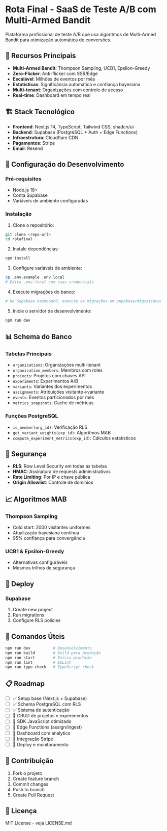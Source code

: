 # Rota Final - SaaS de Teste A/B com Multi-Armed Bandit

Plataforma profissional de teste A/B que usa algoritmos de Multi-Armed Bandit para otimização automática de conversões.

## 🚀 Recursos Principais

- **Multi-Armed Bandit**: Thompson Sampling, UCB1, Epsilon-Greedy
- **Zero-Flicker**: Anti-flicker com SSR/Edge
- **Escalável**: Milhões de eventos por mês
- **Estatísticas**: Significância automática e confiança bayesiana
- **Multi-tenant**: Organizações com controle de acesso
- **Real-time**: Dashboard em tempo real

## 🏗️ Stack Tecnológico

- **Frontend**: Next.js 14, TypeScript, Tailwind CSS, shadcn/ui
- **Backend**: Supabase (PostgreSQL + Auth + Edge Functions)
- **Infraestrutura**: Cloudflare CDN
- **Pagamentos**: Stripe
- **Email**: Resend

## 🔧 Configuração do Desenvolvimento

### Pré-requisitos

- Node.js 18+
- Conta Supabase
- Variáveis de ambiente configuradas

### Instalação

1. Clone o repositório:
```bash
git clone <repo-url>
cd rotafinal
```

2. Instale dependências:
```bash
npm install
```

3. Configure variáveis de ambiente:
```bash
cp .env.example .env.local
# Edite .env.local com suas credenciais
```

4. Execute migrações do banco:
```bash
# No Supabase Dashboard, execute as migrações em supabase/migrations/
```

5. Inicie o servidor de desenvolvimento:
```bash
npm run dev
```

## 📊 Schema do Banco

### Tabelas Principais

- `organizations`: Organizações multi-tenant
- `organization_members`: Membros com roles
- `projects`: Projetos com chaves API
- `experiments`: Experimentos A/B
- `variants`: Variantes dos experimentos
- `assignments`: Atribuições visitante→variante
- `events`: Eventos particionados por mês
- `metrics_snapshots`: Cache de métricas

### Funções PostgreSQL

- `is_member(org_id)`: Verificação RLS
- `get_variant_weights(exp_id)`: Algoritmos MAB
- `compute_experiment_metrics(exp_id)`: Cálculos estatísticos

## 🔐 Segurança

- **RLS**: Row Level Security em todas as tabelas
- **HMAC**: Assinatura de requests administrativos
- **Rate Limiting**: Por IP e chave pública
- **Origin Allowlist**: Controle de domínios

## 📈 Algoritmos MAB

### Thompson Sampling
- Cold start: 2000 visitantes uniformes
- Atualização bayesiana contínua
- 95% confiança para convergência

### UCB1 & Epsilon-Greedy
- Alternativas configuráveis
- Mesmos trilhos de segurança

## 🚀 Deploy

### Supabase

1. Create new project
2. Run migrations
3. Configure RLS policies

## 📝 Comandos Úteis

```bash
npm run dev          # Desenvolvimento
npm run build        # Build para produção  
npm run start        # Inicia produção
npm run lint         # ESLint
npm run type-check   # TypeScript check
```

## 📋 Roadmap

- [ ] ✅ Setup base (Next.js + Supabase)
- [ ] ✅ Schema PostgreSQL com RLS
- [ ] ✅ Sistema de autenticação
- [ ] 🔄 CRUD de projetos e experimentos
- [ ] 🔄 SDK JavaScript otimizado
- [ ] 🔄 Edge Functions (assign/ingest)
- [ ] 🔄 Dashboard com analytics
- [ ] 🔄 Integração Stripe
- [ ] 🔄 Deploy e monitoramento

## 🤝 Contribuição

1. Fork o projeto
2. Create feature branch
3. Commit changes
4. Push to branch  
5. Create Pull Request

## 📄 Licença

MIT License - veja LICENSE.md